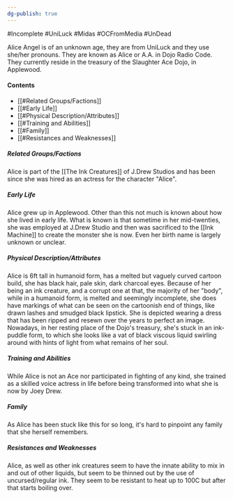 ```yaml
---
dg-publish: true
---
```

#Incomplete #UniLuck #Midas #OCFromMedia #UnDead 

Alice Angel is of an unknown age, they are from UniLuck and they use she/her pronouns. They are known as Alice or A.A. in Dojo Radio Code.
They currently reside in the treasury of the Slaughter Ace Dojo, in Applewood.
#### Contents
- [[#Related Groups/Factions]]
- [[#Early Life]]
- [[#Physical Description/Attributes]]
- [[#Training and Abilities]]
- [[#Family]]
- [[#Resistances and Weaknesses]]
##### Related Groups/Factions
Alice is part of the [[The Ink Creatures]] of J.Drew Studios and has been since she was hired as an actress for the character "Alice". 
##### Early Life
Alice grew up in Applewood. Other than this not much is known about how she lived in early life. What is known is that sometime in her mid-twenties, she was employed at J.Drew Studio and then was sacrificed to the [[Ink Machine]] to create the monster she is now. Even her birth name is largely unknown or unclear.
##### Physical Description/Attributes
Alice is 6ft tall in humanoid form, has a melted but vaguely curved cartoon build, she has black hair, pale skin, dark charcoal eyes. Because of her being an ink creature, and a corrupt one at that, the majority of her "body", while in a humanoid form, is melted and seemingly incomplete, she does have markings of what can be seen on the cartoonish end of things, like drawn lashes and smudged black lipstick. She is depicted wearing a dress that has been ripped and resewn over the years to perfect an image. Nowadays, in her resting place of the Dojo's treasury, she's stuck in an ink-puddle form, to which she looks like a vat of black viscous liquid swirling around with hints of light from what remains of her soul.
##### Training and Abilities
While Alice is not an Ace nor participated in fighting of any kind, she trained as a skilled voice actress in life before being transformed into what she is now by Joey Drew.
##### Family
As Alice has been stuck like this for so long, it's hard to pinpoint any family that she herself remembers.
##### Resistances and Weaknesses
Alice, as well as other ink creatures seem to have the innate ability to mix in and out of other liquids, but seem to be thinned out by the use of uncursed/regular ink. They seem to be resistant to heat up to 100C but after that starts boiling over.
